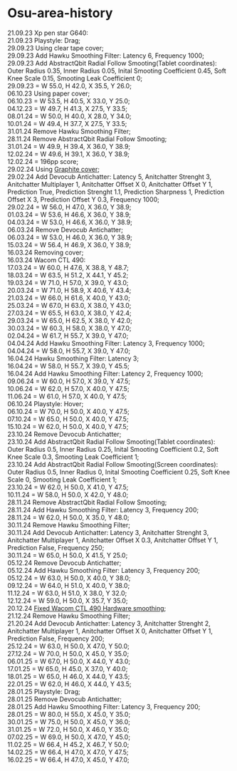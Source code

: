 # Osu-area-history
21.09.23 Xp pen star G640:  
21.09.23 Playstyle: Drag;  
29.09.23 Using clear tape cover;  
29.09.23 Add Hawku Smoothing Filter: Latency 6, Frequency 1000;  
29.09.23 Add AbstractQbit Radial Follow Smooting(Tablet coordinates): Outer Radius 0.35, Inner Radius 0.05, Inital Smooting Coefficient 0.45, Soft Knee Scale 0.15, Smooting Leak Coefficient 0;  
29.09.23 = W 55.0, H 42.0, X 35.5, Y 26.0;  
06.10.23 Using paper cover;  
06.10.23 = W 53.5, H 40.5, X 33.0, Y 25.0;  
04.12.23 = W 49.7, H 41.3, X 27.5, Y 33.5;  
08.01.24 = W 50.0, H 40.0, X 28.0, Y 34.0;  
10.01.24 = W 49.4, H 37.7, X 27.5, Y 33.5;  
31.01.24 Remove Hawku Smoothing Filter;  
28.11.24 Remove AbstractQbit Radial Follow Smooting;  
31.01.24 = W 49.9, H 39.4, X 36.0, Y 38.9;  
12.02.24 = W 49.6, H 39.1, X 36.0, Y 38.9;  
12.02.24 = 196pp score;  
29.02.24 Using [Graphite cover](https://www.aliexpress.com/item/1005001279122743.html);  
29.02.24 Add Devocub Antichatter: Latency 5, Anitchatter Strenght 3, Anitchatter Multiplayer 1, Anitchatter Offset X 0, Anitchatter Offset Y 1, Prediction True, Prediction Strenght 1.1, Prediction Sharpness 1, Prediction Offset X 3, Prediction Offset Y 0.3, Frequency 1000;  
29.02.24 = W 56.0, H 47.0, X 36.0, Y 38.9;  
01.03.24 = W 53.6, H 46.6, X 36.0, Y 38.9;  
04.03.24 = W 53.0, H 46.6, X 36.0, Y 38.9;  
06.03.24 Remove Devocub Antichatter;  
06.03.24 = W 53.0, H 46.0, X 36.0, Y 38.9;  
15.03.24 = W 56.4, H 46.9, X 36.0, Y 38.9;  
16.03.24 Removing cover;  
16.03.24 Wacom CTL 490:  
17.03.24 = W 60.0, H 47.6, X 38.8, Y 48.7;  
18.03.24 = W 63.5, H 51.2, X 44.1, Y 45.2;  
19.03.24 = W 71.0, H 57.0, X 39.0, Y 43.0;  
20.03.24 = W 71.0, H 58.9, X 40.6, Y 43.4;  
21.03.24 = W 66.0, H 61.6, X 40.0, Y 43.0;  
25.03.24 = W 67.0, H 63.0, X 38.0, Y 43.0;  
27.03.24 = W 65.5, H 63.0, X 38.0, Y 42.4;  
29.03.24 = W 65.0, H 62.5, X 38.0, Y 42.0;  
30.03.24 = W 60.3, H 58.0, X 38.0, Y 47.0;  
02.04.24 = W 61.7, H 55.7, X 39.0, Y 47.0;  
04.04.24 Add Hawku Smoothing Filter: Latency 3, Frequency 1000;  
04.04.24 = W 58.0, H 55.7, X 39.0, Y 47.0;  
16.04.24 Hawku Smoothing Filter: Latency 3;  
16.04.24 = W 58.0, H 55.7, X 39.0, Y 45.5;      
16.04.24 Add Hawku Smoothing Filter: Latency 2, Frequency 1000;  
09.06.24 = W 60.0, H 57.0, X 39.0, Y 47.5;  
10.06.24 = W 62.0, H 57.0, X 40.0, Y 47.5;  
11.06.24 = W 61.0, H 57.0, X 40.0, Y 47.5;  
06.10.24 Playstyle: Hover;  
06.10.24 = W 70.0, H 50.0, X 40.0, Y 47.5;  
07.10.24 = W 65.0, H 50.0, X 40.0, Y 47.5;  
15.10.24 = W 62.0, H 50.0, X 40.0, Y 47.5;  
23.10.24 Remove Devocub Antichatter;  
23.10.24 Add AbstractQbit Radial Follow Smooting(Tablet coordinates): Outer Radius 0.5, Inner Radius 0.25, Inital Smooting Coefficient 0.2, Soft Knee Scale 0.3, Smooting Leak Coefficient 1;  
23.10.24 Add AbstractQbit Radial Follow Smooting(Screen coordinates): Outer Radius 0.5, Inner Radius 0, Inital Smooting Coefficient 0.25, Soft Knee Scale 0, Smooting Leak Coefficient 1;  
23.10.24 = W 62.0, H 50.0, X 41.0, Y 47.5;  
10.11.24 = W 58.0, H 50.0, X 42.0, Y 48.0;  
28.11.24 Remove AbstractQbit Radial Follow Smooting;  
28.11.24 Add Hawku Smoothing Filter: Latency 3, Frequency 200;  
28.11.24 = W 62.0, H 50.0, X 35.0, Y 48.0;  
30.11.24 Remove Hawku Smoothing Filter;  
30.11.24 Add Devocub Antichatter: Latency 3, Anitchatter Strenght 3, Anitchatter Multiplayer 1, Anitchatter Offset X 0.3, Anitchatter Offset Y 1, Prediction False, Frequency 250;  
30.11.24 = W 65.0, H 50.0, X 41.5, Y 25.0;  
05.12.24 Remove Devocub Antichatter;  
05.12.24 Add Hawku Smoothing Filter: Latency 3, Frequency 200;  
05.12.24 = W 63.0, H 50.0, X 40.0, Y 38.0;  
09.12.24 = W 64.0, H 51.0, X 40.0, Y 38.0;  
11.12.24 = W 63.0, H 51.0, X 38.0, Y 32.0;  
12.12.24 = W 59.0, H 50.0, X 35.7, Y 35.0;  
20.12.24 [Fixed Wacom CTL 490 Hardware smoothing](https://www.youtube.com/watch?v=WqJ0KLuJuq8&ab_channel=Riffo132);  
21.12.24 Remove Hawku Smoothing Filter;  
21.20.24 Add Devocub Antichatter: Latency 3, Anitchatter Strenght 2, Anitchatter Multiplayer 1, Anitchatter Offset X 0, Anitchatter Offset Y 1, Prediction False, Frequency 200;  
25.12.24 = W 63.0, H 50.0, X 47.0, Y 50.0;  
27.12.24 = W 70.0, H 50.0, X 45.0, Y 35.0;  
06.01.25 = W 67.0, H 50.0, X 44.0, Y 43.0;  
17.01.25 = W 65.0, H 45.0, X 37.0, Y 40.0;  
18.01.25 = W 65.0, H 46.0, X 44.0, Y 43.5;  
22.01.25 = W 62.0, H 46.0, X 44.0, Y 43.5;  
28.01.25 Playstyle: Drag;  
28.01.25 Remove Devocub Antichatter;  
28.01.25 Add Hawku Smoothing Filter: Latency 3, Frequency 200;  
28.01.25 = W 80.0, H 55.0, X 45.0, Y 35.0;  
30.01.25 = W 75.0, H 50.0, X 45.0, Y 36.0;  
31.01.25 = W 72.0, H 50.0, X 46.0, Y 35.0;  
07.02.25 = W 69.0, H 50.0, X 47.0, Y 45.0;  
11.02.25 = W 66.4, H 45.2, X 46.7, Y 50.0;  
14.02.25 = W 66.4, H 47.0, X 47.0, Y 47.5;   
16.02.25 = W 66.4, H 47.0, X 45.0, Y 47.0;   
